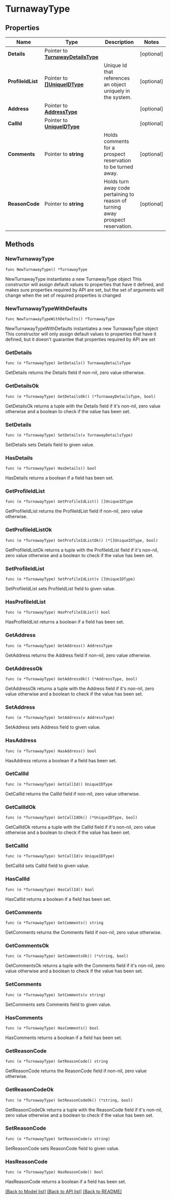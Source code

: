 # TurnawayType

## Properties

Name | Type | Description | Notes
------------ | ------------- | ------------- | -------------
**Details** | Pointer to [**TurnawayDetailsType**](TurnawayDetailsType.md) |  | [optional] 
**ProfileIdList** | Pointer to [**[]UniqueIDType**](UniqueIDType.md) | Unique Id that references an object uniquely in the system. | [optional] 
**Address** | Pointer to [**AddressType**](AddressType.md) |  | [optional] 
**CallId** | Pointer to [**UniqueIDType**](UniqueIDType.md) |  | [optional] 
**Comments** | Pointer to **string** | Holds comments for a prospect reservation to be turned away. | [optional] 
**ReasonCode** | Pointer to **string** | Holds turn away code pertaining to reason of turning away prospect reservation. | [optional] 

## Methods

### NewTurnawayType

`func NewTurnawayType() *TurnawayType`

NewTurnawayType instantiates a new TurnawayType object
This constructor will assign default values to properties that have it defined,
and makes sure properties required by API are set, but the set of arguments
will change when the set of required properties is changed

### NewTurnawayTypeWithDefaults

`func NewTurnawayTypeWithDefaults() *TurnawayType`

NewTurnawayTypeWithDefaults instantiates a new TurnawayType object
This constructor will only assign default values to properties that have it defined,
but it doesn't guarantee that properties required by API are set

### GetDetails

`func (o *TurnawayType) GetDetails() TurnawayDetailsType`

GetDetails returns the Details field if non-nil, zero value otherwise.

### GetDetailsOk

`func (o *TurnawayType) GetDetailsOk() (*TurnawayDetailsType, bool)`

GetDetailsOk returns a tuple with the Details field if it's non-nil, zero value otherwise
and a boolean to check if the value has been set.

### SetDetails

`func (o *TurnawayType) SetDetails(v TurnawayDetailsType)`

SetDetails sets Details field to given value.

### HasDetails

`func (o *TurnawayType) HasDetails() bool`

HasDetails returns a boolean if a field has been set.

### GetProfileIdList

`func (o *TurnawayType) GetProfileIdList() []UniqueIDType`

GetProfileIdList returns the ProfileIdList field if non-nil, zero value otherwise.

### GetProfileIdListOk

`func (o *TurnawayType) GetProfileIdListOk() (*[]UniqueIDType, bool)`

GetProfileIdListOk returns a tuple with the ProfileIdList field if it's non-nil, zero value otherwise
and a boolean to check if the value has been set.

### SetProfileIdList

`func (o *TurnawayType) SetProfileIdList(v []UniqueIDType)`

SetProfileIdList sets ProfileIdList field to given value.

### HasProfileIdList

`func (o *TurnawayType) HasProfileIdList() bool`

HasProfileIdList returns a boolean if a field has been set.

### GetAddress

`func (o *TurnawayType) GetAddress() AddressType`

GetAddress returns the Address field if non-nil, zero value otherwise.

### GetAddressOk

`func (o *TurnawayType) GetAddressOk() (*AddressType, bool)`

GetAddressOk returns a tuple with the Address field if it's non-nil, zero value otherwise
and a boolean to check if the value has been set.

### SetAddress

`func (o *TurnawayType) SetAddress(v AddressType)`

SetAddress sets Address field to given value.

### HasAddress

`func (o *TurnawayType) HasAddress() bool`

HasAddress returns a boolean if a field has been set.

### GetCallId

`func (o *TurnawayType) GetCallId() UniqueIDType`

GetCallId returns the CallId field if non-nil, zero value otherwise.

### GetCallIdOk

`func (o *TurnawayType) GetCallIdOk() (*UniqueIDType, bool)`

GetCallIdOk returns a tuple with the CallId field if it's non-nil, zero value otherwise
and a boolean to check if the value has been set.

### SetCallId

`func (o *TurnawayType) SetCallId(v UniqueIDType)`

SetCallId sets CallId field to given value.

### HasCallId

`func (o *TurnawayType) HasCallId() bool`

HasCallId returns a boolean if a field has been set.

### GetComments

`func (o *TurnawayType) GetComments() string`

GetComments returns the Comments field if non-nil, zero value otherwise.

### GetCommentsOk

`func (o *TurnawayType) GetCommentsOk() (*string, bool)`

GetCommentsOk returns a tuple with the Comments field if it's non-nil, zero value otherwise
and a boolean to check if the value has been set.

### SetComments

`func (o *TurnawayType) SetComments(v string)`

SetComments sets Comments field to given value.

### HasComments

`func (o *TurnawayType) HasComments() bool`

HasComments returns a boolean if a field has been set.

### GetReasonCode

`func (o *TurnawayType) GetReasonCode() string`

GetReasonCode returns the ReasonCode field if non-nil, zero value otherwise.

### GetReasonCodeOk

`func (o *TurnawayType) GetReasonCodeOk() (*string, bool)`

GetReasonCodeOk returns a tuple with the ReasonCode field if it's non-nil, zero value otherwise
and a boolean to check if the value has been set.

### SetReasonCode

`func (o *TurnawayType) SetReasonCode(v string)`

SetReasonCode sets ReasonCode field to given value.

### HasReasonCode

`func (o *TurnawayType) HasReasonCode() bool`

HasReasonCode returns a boolean if a field has been set.


[[Back to Model list]](../README.md#documentation-for-models) [[Back to API list]](../README.md#documentation-for-api-endpoints) [[Back to README]](../README.md)


